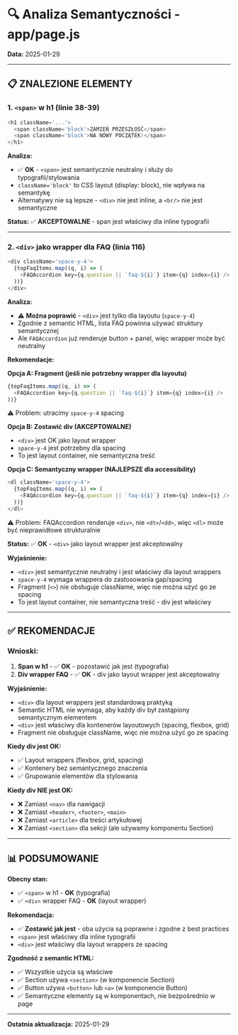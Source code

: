 # 🔍 Analiza Semantyczności - app/page.js

**Data:** 2025-01-29

---

## 📋 **ZNALEZIONE ELEMENTY**

### 1. **`<span>` w h1 (linie 38-39)**

```javascript
<h1 className='...'>
  <span className='block'>ZAMIEŃ PRZESZŁOŚĆ</span>
  <span className='block'>NA NOWY POCZĄTEK!</span>
</h1>
```

**Analiza:**
- ✅ **OK** - `<span>` jest semantycznie neutralny i służy do typografii/stylowania
- `className='block'` to CSS layout (display: block), nie wpływa na semantykę
- Alternatywy nie są lepsze - `<div>` nie jest inline, a `<br/>` nie jest semantyczne

**Status:** ✅ **AKCEPTOWALNE** - span jest właściwy dla inline typografii

---

### 2. **`<div>` jako wrapper dla FAQ (linia 116)**

```javascript
<div className='space-y-4'>
  {topFaqItems.map((q, i) => (
    <FAQAccordion key={q.question || `faq-${i}`} item={q} index={i} />
  ))}
</div>
```

**Analiza:**
- ⚠️ **Można poprawić** - `<div>` jest tylko dla layoutu (`space-y-4`)
- Zgodnie z semantic HTML, lista FAQ powinna używać struktury semantycznej
- Ale `FAQAccordion` już renderuje button + panel, więc wrapper może być neutralny

**Rekomendacje:**

**Opcja A: Fragment (jeśli nie potrzebny wrapper dla layoutu)**
```javascript
{topFaqItems.map((q, i) => (
  <FAQAccordion key={q.question || `faq-${i}`} item={q} index={i} />
))}
```
⚠️ Problem: utracimy `space-y-4` spacing

**Opcja B: Zostawić div (AKCEPTOWALNE)**
- `<div>` jest OK jako layout wrapper
- `space-y-4` jest potrzebny dla spacing
- To jest layout container, nie semantyczna treść

**Opcja C: Semantyczny wrapper (NAJLEPSZE dla accessibility)**
```javascript
<dl className='space-y-4'>
  {topFaqItems.map((q, i) => (
    <FAQAccordion key={q.question || `faq-${i}`} item={q} index={i} />
  ))}
</dl>
```
⚠️ Problem: FAQAccordion renderuje `<div>`, nie `<dt>`/`<dd>`, więc `<dl>` może być nieprawidłowe strukturalnie

**Status:** ✅ **OK** - `<div>` jako layout wrapper jest akceptowalny

**Wyjaśnienie:**
- `<div>` jest semantycznie neutralny i jest właściwy dla layout wrappers
- `space-y-4` wymaga wrappera do zastosowania gap/spacing
- Fragment (`<>`) nie obsługuje className, więc nie można użyć go ze spacing
- To jest layout container, nie semantyczna treść - div jest właściwy

---

## ✅ **REKOMENDACJE**

### **Wnioski:**

1. **Span w h1** - ✅ **OK** - pozostawić jak jest (typografia)
2. **Div wrapper FAQ** - ✅ **OK** - div jako layout wrapper jest akceptowalny

**Wyjaśnienie:**
- `<div>` dla layout wrappers jest standardową praktyką
- Semantic HTML nie wymaga, aby każdy div był zastąpiony semantycznym elementem
- `<div>` jest właściwy dla kontenerów layoutowych (spacing, flexbox, grid)
- Fragment nie obsługuje className, więc nie można użyć go ze spacing

**Kiedy div jest OK:**
- ✅ Layout wrappers (flexbox, grid, spacing)
- ✅ Kontenery bez semantycznego znaczenia
- ✅ Grupowanie elementów dla stylowania

**Kiedy div NIE jest OK:**
- ❌ Zamiast `<nav>` dla nawigacji
- ❌ Zamiast `<header>`, `<footer>`, `<main>`
- ❌ Zamiast `<article>` dla treści artykułowej
- ❌ Zamiast `<section>` dla sekcji (ale używamy komponentu Section)

---

## 📊 **PODSUMOWANIE**

**Obecny stan:**
- ✅ `<span>` w h1 - **OK** (typografia)
- ✅ `<div>` wrapper FAQ - **OK** (layout wrapper)

**Rekomendacja:**
- ✅ **Zostawić jak jest** - oba użycia są poprawne i zgodne z best practices
- `<span>` jest właściwy dla inline typografii
- `<div>` jest właściwy dla layout wrappers ze spacing

**Zgodność z semantic HTML:**
- ✅ Wszystkie użycia są właściwe
- ✅ Section używa `<section>` (w komponencie Section)
- ✅ Button używa `<button>` lub `<a>` (w komponencie Button)
- ✅ Semantyczne elementy są w komponentach, nie bezpośrednio w page

---

**Ostatnia aktualizacja:** 2025-01-29

